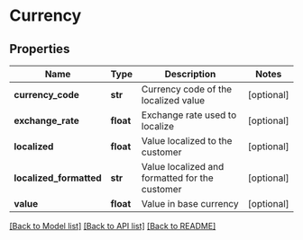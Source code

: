 # Currency

## Properties
Name | Type | Description | Notes
------------ | ------------- | ------------- | -------------
**currency_code** | **str** | Currency code of the localized value | [optional] 
**exchange_rate** | **float** | Exchange rate used to localize | [optional] 
**localized** | **float** | Value localized to the customer | [optional] 
**localized_formatted** | **str** | Value localized and formatted for the customer | [optional] 
**value** | **float** | Value in base currency | [optional] 

[[Back to Model list]](../README.md#documentation-for-models) [[Back to API list]](../README.md#documentation-for-api-endpoints) [[Back to README]](../README.md)


